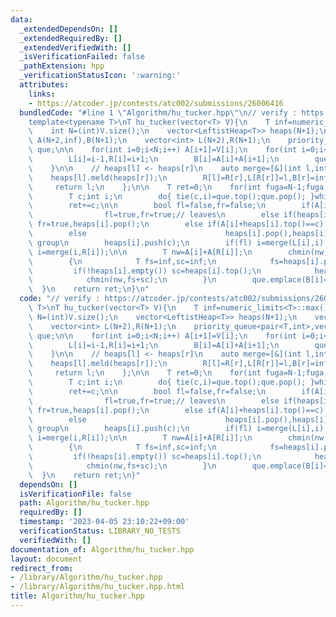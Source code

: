 ```yaml
---
data:
  _extendedDependsOn: []
  _extendedRequiredBy: []
  _extendedVerifiedWith: []
  _isVerificationFailed: false
  _pathExtension: hpp
  _verificationStatusIcon: ':warning:'
  attributes:
    links:
    - https://atcoder.jp/contests/atc002/submissions/26006416
  bundledCode: "#line 1 \"Algorithm/hu_tucker.hpp\"\n// verify : https://atcoder.jp/contests/atc002/submissions/26006416\n\
    template<typename T>\nT hu_tucker(vector<T> V){\n    T inf=numeric_limits<T>::max()/4;\n\
    \    int N=(int)V.size();\n    vector<LeftistHeap<T>> heaps(N+1);\n    vector<T>\
    \ A(N+2,inf),B(N+1);\n    vector<int> L(N+2),R(N+1);\n    priority_queue<pair<T,int>,vector<pair<T,int>>,greater<pair<T,int>>>\
    \ que;\n\n    for(int i=0;i<N;i++) A[i+1]=V[i];\n    for(int i=0;i<N+1;i++){\n\
    \        L[i]=i-1,R[i]=i+1;\n        B[i]=A[i]+A[i+1];\n        que.emplace(B[i],i);\n\
    \    }\n\n    // heaps[l] <- heaps[r]\n    auto merge=[&](int l,int r){\n    \
    \    heaps[l].meld(heaps[r]);\n        R[l]=R[r],L[R[r]]=l,B[r]=inf+inf;\n   \
    \     return l;\n    };\n\n    T ret=0;\n    for(int fuga=N-1;fuga;fuga--){\n\
    \        T c;int i;\n        do{ tie(c,i)=que.top();que.pop(); }while(B[i]!=c);\n\
    \        ret+=c;\n\n        bool fl=false,fr=false;\n        if(A[i]+A[R[i]]==c)\
    \                fl=true,fr=true;// leaves\n        else if(heaps[i].top()+A[R[i]]==c)\
    \ fr=true,heaps[i].pop();\n        else if(A[i]+heaps[i].top()==c)    fl=true,heaps[i].pop();\n\
    \        else                               heaps[i].pop(),heaps[i].pop();// in\
    \ group\n        heaps[i].push(c);\n        if(fl) i=merge(L[i],i);\n        if(fr)\
    \ i=merge(i,R[i]);\n\n        T nw=A[i]+A[R[i]];\n        chmin(nw,min(A[i],A[R[i]])+heaps[i].top());\n\
    \        {\n            T fs=inf,sc=inf;\n            fs=heaps[i].pop();\n   \
    \         if(!heaps[i].empty()) sc=heaps[i].top();\n            heaps[i].push(fs);\n\
    \            chmin(nw,fs+sc);\n        }\n        que.emplace(B[i]=nw,i);\n  \
    \  }\n    return ret;\n}\n"
  code: "// verify : https://atcoder.jp/contests/atc002/submissions/26006416\ntemplate<typename\
    \ T>\nT hu_tucker(vector<T> V){\n    T inf=numeric_limits<T>::max()/4;\n    int\
    \ N=(int)V.size();\n    vector<LeftistHeap<T>> heaps(N+1);\n    vector<T> A(N+2,inf),B(N+1);\n\
    \    vector<int> L(N+2),R(N+1);\n    priority_queue<pair<T,int>,vector<pair<T,int>>,greater<pair<T,int>>>\
    \ que;\n\n    for(int i=0;i<N;i++) A[i+1]=V[i];\n    for(int i=0;i<N+1;i++){\n\
    \        L[i]=i-1,R[i]=i+1;\n        B[i]=A[i]+A[i+1];\n        que.emplace(B[i],i);\n\
    \    }\n\n    // heaps[l] <- heaps[r]\n    auto merge=[&](int l,int r){\n    \
    \    heaps[l].meld(heaps[r]);\n        R[l]=R[r],L[R[r]]=l,B[r]=inf+inf;\n   \
    \     return l;\n    };\n\n    T ret=0;\n    for(int fuga=N-1;fuga;fuga--){\n\
    \        T c;int i;\n        do{ tie(c,i)=que.top();que.pop(); }while(B[i]!=c);\n\
    \        ret+=c;\n\n        bool fl=false,fr=false;\n        if(A[i]+A[R[i]]==c)\
    \                fl=true,fr=true;// leaves\n        else if(heaps[i].top()+A[R[i]]==c)\
    \ fr=true,heaps[i].pop();\n        else if(A[i]+heaps[i].top()==c)    fl=true,heaps[i].pop();\n\
    \        else                               heaps[i].pop(),heaps[i].pop();// in\
    \ group\n        heaps[i].push(c);\n        if(fl) i=merge(L[i],i);\n        if(fr)\
    \ i=merge(i,R[i]);\n\n        T nw=A[i]+A[R[i]];\n        chmin(nw,min(A[i],A[R[i]])+heaps[i].top());\n\
    \        {\n            T fs=inf,sc=inf;\n            fs=heaps[i].pop();\n   \
    \         if(!heaps[i].empty()) sc=heaps[i].top();\n            heaps[i].push(fs);\n\
    \            chmin(nw,fs+sc);\n        }\n        que.emplace(B[i]=nw,i);\n  \
    \  }\n    return ret;\n}"
  dependsOn: []
  isVerificationFile: false
  path: Algorithm/hu_tucker.hpp
  requiredBy: []
  timestamp: '2023-04-05 23:10:22+09:00'
  verificationStatus: LIBRARY_NO_TESTS
  verifiedWith: []
documentation_of: Algorithm/hu_tucker.hpp
layout: document
redirect_from:
- /library/Algorithm/hu_tucker.hpp
- /library/Algorithm/hu_tucker.hpp.html
title: Algorithm/hu_tucker.hpp
---
```


